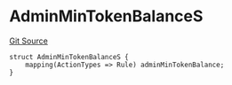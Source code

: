 # AdminMinTokenBalanceS
[Git Source](https://github.com/thrackle-io/tron/blob/d4dc3a1319e6df3195618c1297a6c755d61cf319/src/client/token/handler/diamond/RuleStorage.sol)


```solidity
struct AdminMinTokenBalanceS {
    mapping(ActionTypes => Rule) adminMinTokenBalance;
}
```

